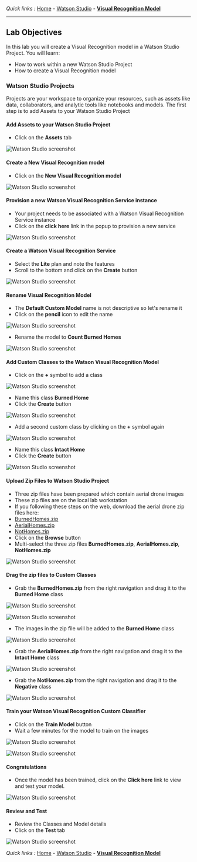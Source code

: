 *Quick links :*
[Home](/README.md) - [Watson Studio](STUDIO.md) - [**Visual Recognition Model**](VISRECO.md)
***

## Lab Objectives

In this lab you will create a Visual Recognition model in a Watson Studio Project.  You will learn:

- How to work within a new Watson Studio Project
- How to create a Visual Recognition model

### Watson Studio Projects

Projects are your workspace to organize your resources, such as assets like data, collaborators, and analytic tools like notebooks and models.
The first step is to add Assets to your Watson Studio Project

#### Add Assets to your Watson Studio Project
- Click on the **Assets** tab

![Watson Studio  screenshot](screenshots/WatsonStudio-Assets.png)

#### Create a New Visual Recognition model
- Click on the **New Visual Recognition model**

![Watson Studio  screenshot](screenshots/WatsonStudio-VisualRecognitionModel.png)

#### Provision a new Watson Visual Recognition Service instance
- Your project needs to be associated with a Watson Visual Recognition Service instance
- Click on the **click here** link in the popup to provision a new service

![Watson Studio  screenshot](screenshots/WatsonStudio-VisualRecognitionService.png)

#### Create a Watson Visual Recognition Service
- Select the **Lite** plan and note the features
- Scroll to the bottom and click on the **Create** button

![Watson Studio  screenshot](screenshots/WatsonStudio-VisualRecognitionServiceInstance.png)

#### Rename Visual Recognition Model
- The **Default Custom Model** name is not descriptive so let's rename it
- Click on the **pencil** icon to edit the name

![Watson Studio  screenshot](screenshots/WatsonStudio-VisualRecognitionModelRename1.png)

- Rename the model to **Count Burned Homes**

![Watson Studio  screenshot](screenshots/WatsonStudio-VisualRecognitionModelRename2.png)

#### Add Custom Classes to the Watson Visual Recognition Model
- Click on the **+** symbol to add a class

![Watson Studio  screenshot](screenshots/WatsonStudio-VisualRecognitionModelAddClass1.png)

- Name this class **Burned Home**
- Click the **Create** button

![Watson Studio  screenshot](screenshots/WatsonStudio-VisualRecognitionModelBurnedHomeClass.png)

- Add a second custom class by clicking on the **+** symbol again

![Watson Studio  screenshot](screenshots/WatsonStudio-VisualRecognitionModelAddClass2.png)

- Name this class **Intact Home**
- Click the **Create** button

![Watson Studio  screenshot](screenshots/WatsonStudio-VisualRecognitionModelIntactHomeClass.png)

#### Upload Zip Files to Watson Studio Project
- Three zip files have been prepared which contain aerial drone images
- These zip files are on the local lab workstation
- If you following these steps on the web, download the aerial drone zip files here:
 - [BurnedHomes.zip](classes/BurnedHomes.zip)
 - [AerialHomes.zip](classes/AerialHomes.zip)
 - [NotHomes.zip](classes/NotHomes.zip)
- Click on the **Browse** button
- Multi-select the three zip files **BurnedHomes.zip**, **AerialHomes.zip**, **NotHomes.zip**

![Watson Studio  screenshot](screenshots/WatsonStudio-VisualRecognitionModelAddZipFiles.png)

#### Drag the zip files to Custom Classes
- Grab the **BurnedHomes.zip** from the right navigation and drag it to the **Burned Home** class

![Watson Studio  screenshot](screenshots/WatsonStudio-VisualRecognitionModelZipFiles.png)

![Watson Studio  screenshot](screenshots/WatsonStudio-VisualRecognitionModelZipFileDrag.png)

- The images in the zip file will be added to the **Burned Home** class

![Watson Studio  screenshot](screenshots/WatsonStudio-VisualRecognitionModelZipFile2Class.png)

- Grab the **AerialHomes.zip** from the right navigation and drag it to the **Intact Home** class

![Watson Studio  screenshot](screenshots/WatsonStudio-VisualRecognitionModelZipFile2ClassIntactHome.png)

- Grab the **NotHomes.zip** from the right navigation and drag it to the **Negative** class

![Watson Studio  screenshot](screenshots/WatsonStudio-VisualRecognitionModelZipFile2ClassNotHomesNegative.png)

#### Train your Watson Visual Recognition Custom Classifier
- Click on the **Train Model** button
- Wait a few minutes for the model to train on the images

![Watson Studio  screenshot](screenshots/WatsonStudio-VisualRecognitionModelTrain.png)

![Watson Studio  screenshot](screenshots/WatsonStudio-VisualRecognitionModelTraining.png)

#### Congratulations
- Once the model has been trained, click on the **Click here** link to view and test your model.

![Watson Studio  screenshot](screenshots/WatsonStudio-VisualRecognitionModelTrained.png)

#### Review and Test
- Review the Classes and Model details
- Click on the **Test** tab

![Watson Studio  screenshot](screenshots/WatsonStudio-VisualRecognitionModelSummary.png)

*Quick links :*
[Home](/README.md) - [Watson Studio](STUDIO.md) - [**Visual Recognition Model**](VISRECO.md)
